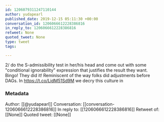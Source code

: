 ```yaml
---
id: 1206079311247110144
author: yudapearl
published_date: 2019-12-15 05:11:30 +00:00
conversation_id: 1206066612228386816
in_reply_to: 1206066612228386816
retweet: None
quoted_tweet: None
type: tweet
tags:

---
```


2/ do the S-admissibility test in her/his head and come out with some "conditional ignorability" expression that justifies the result they want. Bingo! They did it! Reminiscent of the way folks did adjustments before DAGs. In https://t.co/LidM51Sd9M we decry this culture in

### Metadata

Author: [[@yudapearl]]
Conversation: [[conversation-1206066612228386816]]
In reply to: [[1206066612228386816]]
Retweet of: [[None]]
Quoted tweet: [[None]]
